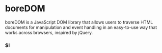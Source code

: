 # boreDOM

boreDOM is a JavaScript DOM library that allows users to traverse HTML documents for manipulation and event handling in an easy-to-use way that works across browsers, inspired by jQuery.


### $l

